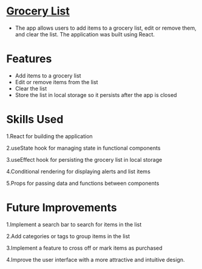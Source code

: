 
# [Grocery List](https://grocery-list-flame.vercel.app/)
 * The app allows users to add items to a grocery list, edit or remove them, and clear the list. The application was built using React.

# Features
  * Add items to a grocery list
  * Edit or remove items from the list
  * Clear the list 
  * Store the list in local storage so it persists after the app is closed
  
# Skills Used

  1.React for building the application
  
  2.useState hook for managing state in functional components
  
  3.useEffect hook for persisting the grocery list in local storage
  
  4.Conditional rendering for displaying alerts and list items
  
  5.Props for passing data and functions between components


# Future Improvements
 1.Implement a search bar to search for items in the list

 2.Add categories or tags to group items in the list

 3.Implement a feature to cross off or mark items as purchased

 4.Improve the user interface with a more attractive and intuitive design.
